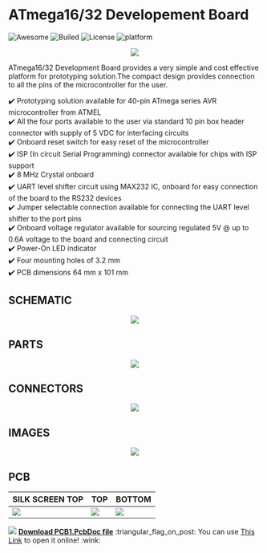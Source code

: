 # **ATmega16/32 Developement Board**
![Awesome](https://cdn.rawgit.com/sindresorhus/awesome/d7305f38d29fed78fa85652e3a63e154dd8e8829/media/badge.svg)
![Builed](https://img.shields.io/azure-devops/build/totodem/8cf3ec0e-d0c2-4fcd-8206-ad204f254a96/2?style=flat)
![License](https://img.shields.io/packagist/l/doctrine/orm)
![platform](https://img.shields.io/badge/Atmega-16%2F32-orange)  


<p align="center">
  <img src="https://user-images.githubusercontent.com/60509979/73697502-f46cf500-46f3-11ea-890c-e181b9283b81.jpg">
</p>

ATmega16/32 Development Board provides a very simple and cost effective platform for prototyping solution.The compact design provides connection to all the pins of the microcontroller for the user.

:heavy_check_mark: Prototyping solution available for 40-pin ATmega series AVR microcontroller from ATMEL  
:heavy_check_mark: All the four ports available to the user via standard 10 pin box header connector with supply of 5 VDC for interfacing circuits  
:heavy_check_mark: Onboard reset switch for easy reset of the microcontroller  
:heavy_check_mark: ISP (In circuit Serial Programming) connector available for chips with ISP support  
:heavy_check_mark: 8 MHz Crystal onboard  
:heavy_check_mark: UART level shifter circuit using MAX232 IC, onboard for easy connection of the board to the RS232 devices  
:heavy_check_mark: Jumper selectable connection available for connecting the UART level shifter to the port pins  
:heavy_check_mark: Onboard voltage regulator available for sourcing regulated 5V @ up to 0.6A voltage to the board and connecting circuit  
:heavy_check_mark: Power-On LED indicator  
:heavy_check_mark: Four mounting holes of 3.2 mm  
:heavy_check_mark: PCB dimensions 64 mm x 101 mm  

## **SCHEMATIC**
<p align="center">
  <img src="https://user-images.githubusercontent.com/60509979/73698629-ed93b180-46f6-11ea-89c8-e4bcfc40483b.png">
</p>

## **PARTS**
<p align="center">
  <img src="https://user-images.githubusercontent.com/60509979/73698727-33e91080-46f7-11ea-86ba-c322a99695f3.png">
</p>

## **CONNECTORS**
<p align="center">
  <img src="https://user-images.githubusercontent.com/60509979/73698838-7c083300-46f7-11ea-9f35-b652afb9476e.png">
</p>

## **IMAGES**
<p align="center">
  <img src="https://www.electronics-lab.com/wp-content/uploads/2015/08/C032.jpg">
</p>

## **PCB**

| SILK SCREEN TOP | TOP | BOTTOM  |
| --------------- | --- | ------- |
| <img src="https://www.electronics-lab.com/wp-content/uploads/2015/08/SSTOP.png">  | <img src="https://www.electronics-lab.com/wp-content/uploads/2015/08/PCB_top1.png">   | <img src="https://www.electronics-lab.com/wp-content/uploads/2015/08/PCB_bottom1.png">   |
<img src="https://user-images.githubusercontent.com/60509979/73700038-ac050580-46fa-11ea-94bd-fa6cfb009568.png">
<b><a href="https://github.com/BitterOcean/IUT/blob/master/Microprocessor/AVR_DevelopementBoard/PCB1.PcbDoc">Download PCB1.PcbDoc file</a></b>  
:triangular_flag_on_post: You can use <a href="https://www.altium.com/viewer/">This Link</a>  to open it online!  :wink:  
